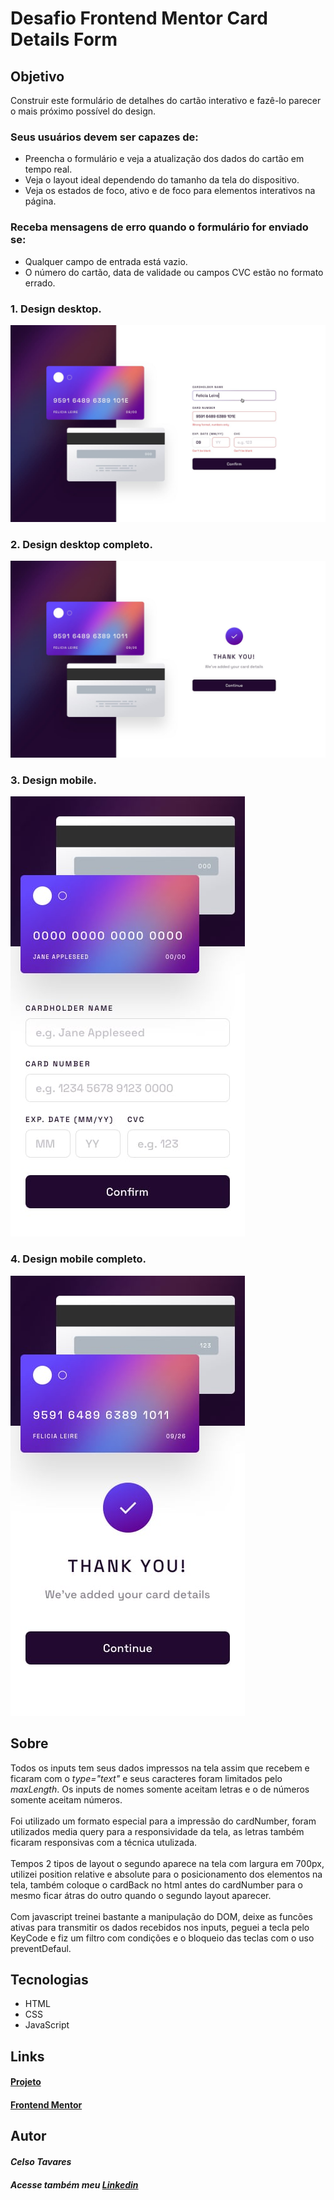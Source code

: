 # Desafio Frontend Mentor Card Details Form

## Objetivo

Construir este formulário de detalhes do cartão interativo e fazê-lo parecer o mais próximo possível do design.
    
### Seus usuários devem ser capazes de:

*   Preencha o formulário e veja a atualização dos dados do cartão em tempo real.
*   Veja o layout ideal dependendo do tamanho da tela do dispositivo.
*   Veja os estados de foco, ativo e de foco para elementos interativos na página.
   
### Receba mensagens de erro quando o formulário for enviado se:
   
*   Qualquer campo de entrada está vazio.
*   O número do cartão, data de validade ou campos CVC estão no formato errado.

### 1. Design desktop.
![Arquivo Original](design/active-states.jpg)

### 2. Design desktop completo.
![Arquivo Original](https://raw.githubusercontent.com/CelsoTavares/Card-details-form-main/main/design/complete-state-desktop.jpg)

### 3. Design mobile.
![Arquivo Original](https://raw.githubusercontent.com/CelsoTavares/Card-details-form-main/main/design/mobile-design.jpg)

### 4. Design mobile completo.
![Arquivo Original](https://raw.githubusercontent.com/CelsoTavares/Card-details-form-main/main/design/complete-state-mobile.jpg)

## Sobre 

Todos os inputs tem seus dados impressos na tela assim que recebem e ficaram com o *type="text"* e seus caracteres foram limitados pelo *maxLength*. Os inputs de nomes somente aceitam letras e o de números somente aceitam números. <br><br>
Foi utilizado um formato especial para a impressão do cardNumber, foram utilizados media query para a responsividade da tela, as letras também ficaram responsivas com a técnica utulizada. <br><br>
Tempos 2 tipos de layout o segundo aparece na tela com largura em 700px, utilizei position relative e absolute para o posicionamento dos elementos na tela, também coloque o cardBack no html antes do cardNumber para o mesmo ficar átras do outro quando o segundo layout aparecer. <br><br>
Com javascript treinei bastante a manipulação do DOM, deixe as funcões ativas para transmitir os dados recebidos nos inputs, peguei a tecla pelo KeyCode e fiz um filtro com condições e o bloqueio das teclas com o uso preventDefaul.

## Tecnologias

*   HTML 
*   CSS  
*   JavaScript

## Links

#### [Projeto](https://card-details-form-main-ntwawen1z-celsotavares.vercel.app/)
#### [Frontend Mentor](https://www.frontendmentor.io/profile/CelsoTavares)
    
## Autor

#### *Celso Tavares*
   
#####                                           Acesse também meu [Linkedin](https://www.linkedin.com/in/celsotavaresjunior/)
